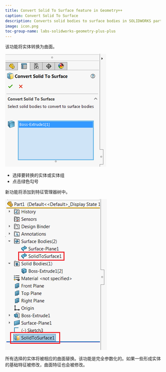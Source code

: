 ```yaml
---
title: Convert Solid To Surface feature in Geometry++
caption: Convert Solid To Surface
description: Converts solid bodies to surface bodies in SOLIDWORKS part document preserving the parametric functionality
image: icon.png
toc-group-name: labs-solidworks-geometry-plus-plus
---
```

该功能将实体转换为曲面。

![将实体转换为曲面的属性管理器页面](convert-solid-to-surface-page.png)

* 选择要转换的实体或实体组
* 点击绿色勾号

新功能将添加到特征管理器树中。

![特征管理器树中的实体转曲面功能](solid-to-surface-feature.png)

所有选择的实体将被相应的曲面替换。该功能是完全参数化的。如果一些形成实体的基础特征被修改，曲面特征也会被修改。
